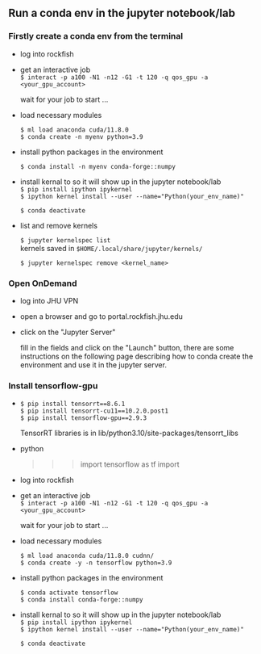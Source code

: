 ## Run a conda env in the jupyter notebook/lab   

### Firstly create a conda env from the terminal   

- log into rockfish  

- get an interactive job  
  `$ interact -p a100 -N1 -n12 -G1 -t 120 -q qos_gpu -a <your_gpu_account>`   

  wait for your job to start ...     

- load necessary modules  

  `$ ml load anaconda cuda/11.8.0`  
  `$ conda create -n myenv python=3.9`  

- install python packages in the environment   

  `$ conda install -n myenv conda-forge::numpy`   

- install kernal to so it will show up in the jupyter notebook/lab  
  `$ pip install ipython ipykernel`  
  `$ ipython kernel install --user --name="Python(your_env_name)"`

  `$ conda deactivate`  
  
- list and remove kernels

  `$ jupyter kernelspec list`  
  kernels saved in  `$HOME/.local/share/jupyter/kernels/`
  
  `$ jupyter kernelspec remove <kernel_name>`   

### Open OnDemand

- log into JHU VPN  

- open a browser and go to portal.rockfish.jhu.edu  

- click on the "Jupyter Server" 

  fill in the fields and click on the "Launch" button, there are some instructions on the following page describing how to conda create the environment and use it in the jupyter server. 



### Install tensorflow-gpu

- `$ pip install tensorrt==8.6.1`  
  `$ pip install tensorrt-cu11==10.2.0.post1`  
  `$ pip install tensorflow-gpu==2.9.3`
  
  TensorRT libraries is in lib/python3.10/site-packages/tensorrt_libs

- python
  >>> import tensorflow as tf
  >>> import

- log into rockfish  

- get an interactive job  
  `$ interact -p a100 -N1 -n12 -G1 -t 120 -q qos_gpu -a <your_gpu_account>`   

  wait for your job to start ...     

- load necessary modules  

  `$ ml load anaconda cuda/11.8.0 cudnn/`  
  `$ conda create -y -n tensorflow python=3.9`  

- install python packages in the environment   

  `$ conda activate tensorflow`  
  `$ conda install conda-forge::numpy`   

- install kernal to so it will show up in the jupyter notebook/lab  
  `$ pip install ipython ipykernel`  
  `$ ipython kernel install --user --name="Python(your_env_name)"` 

  `$ conda deactivate`  

